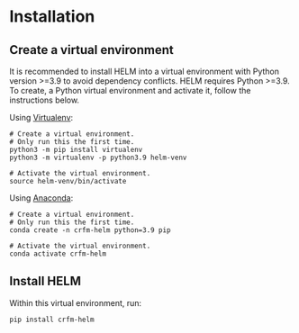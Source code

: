# Installation

## Create a virtual environment

It is recommended to install HELM into a virtual environment with Python version >=3.9 to avoid dependency conflicts. HELM requires Python >=3.9. To create, a Python virtual environment and activate it, follow the instructions below.

Using [Virtualenv](https://docs.python.org/3/library/venv.html#creating-virtual-environments):

```
# Create a virtual environment.
# Only run this the first time.
python3 -m pip install virtualenv
python3 -m virtualenv -p python3.9 helm-venv

# Activate the virtual environment.
source helm-venv/bin/activate
```

Using [Anaconda](https://conda.io/projects/conda/en/latest/user-guide/tasks/manage-environments.html):

```
# Create a virtual environment.
# Only run this the first time.
conda create -n crfm-helm python=3.9 pip

# Activate the virtual environment.
conda activate crfm-helm
```

## Install HELM

Within this virtual environment, run:

```
pip install crfm-helm
```
